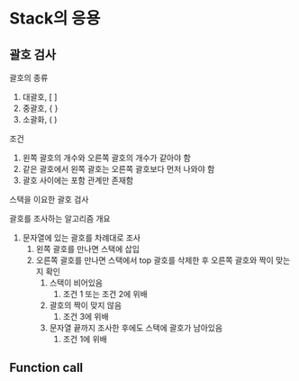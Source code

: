 # Stack의 응용

## 괄호 검사

괄호의 종류

1. 대괄호, [ ]
2. 중괄호, { }
3. 소괄화, ( )

조건

1. 왼쪽 괄호의 개수와 오른쪽 괄호의 개수가 같아야 함
2. 같은 괄호에서 왼쪽 괄호는 오른쪽 괄호보다 먼저 나와야 함
3. 괄호 사이에는 포함 관계만 존재함

스택을 이요한 괄호 검사

괄호를 조사하는 알고리즘 개요

1. 문자열에 있는 괄호를 차례대로 조사
   1. 왼쪽 괄호를 만나면 스택에 삽입
   2. 오른쪽 괄호를 만나면 스택에서 top 괄호를 삭제한 후 오른쪽 괄호와 짝이 맞는지 확인
      1. 스택이 비어있음
         1. 조건 1 또는 조건 2에 위배
      2. 괄호의 짝이 맞지 않음
         1. 조건 3에 위배
      3. 문자열 끝까지 조사한 후에도 스택에 괄호가 남아있음
         1. 조건 1에 위배

## Function call